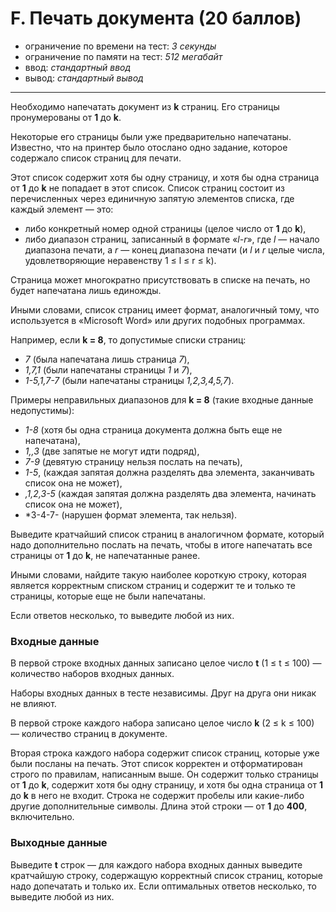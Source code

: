 # F. Печать документа (20 баллов)

- ограничение по времени на тест: *3 секунды*
- ограничение по памяти на тест: *512 мегабайт*
- ввод: *стандартный ввод*
- вывод:  *стандартный вывод*
***
Необходимо напечатать документ из **k** страниц. Его страницы пронумерованы от **1** до **k**.

Некоторые его страницы были уже предварительно напечатаны. Известно, что на принтер было отослано одно задание, которое содержало список страниц для печати.

Этот список содержит хотя бы одну страницу, и хотя бы одна страница от **1** до **k** не попадает в этот список. Список страниц состоит из перечисленных через единичную запятую элементов списка, где каждый элемент — это:
- либо конкретный номер одной страницы (целое число от **1** до **k**),
- либо диапазон страниц, записанный в формате «*l-r*», где *l* — начало диапазона печати, а *r* — конец диапазона печати (и *l* и *r* целые числа, удовлетворяющие неравенству 1 ≤ l ≤ r ≤ k).

Страница может многократно присутствовать в списке на печать, но будет напечатана лишь единожды.

Иными словами, список страниц имеет формат, аналогичный тому, что используется в «Microsoft Word» или других подобных программах.

Например, если **k = 8**, то допустимые списки страниц:
- *7* (была напечатана лишь страница *7*),
- *1,7,1* (были напечатаны страницы *1* и *7*),
- *1-5,1,7-7* (были напечатаны страницы *1,2,3,4,5,7*).

Примеры неправильных диапазонов для **k = 8** (такие входные данные недопустимы):
- *1-8* (хотя бы одна страница документа должна быть еще не напечатана),
- *1,,3* (две запятые не могут идти подряд),
- *7-9* (девятую страницу нельзя послать на печать),
- *1-5*, (каждая запятая должна разделять два элемента, заканчивать список она не может),
- *,1,2,3-5* (каждая запятая должна разделять два элемента, начинать список она не может),
- *3-4-7- (нарушен формат элемента, так нельзя).

Выведите кратчайший список страниц в аналогичном формате, который надо дополнительно послать на печать, чтобы в итоге напечатать все страницы от **1** до **k**, не напечатанные ранее.

Иными словами, найдите такую наиболее короткую строку, которая является корректным списком страниц и содержит те и только те страницы, которые еще не были напечатаны.

Если ответов несколько, то выведите любой из них.

### Входные данные
В первой строке входных данных записано целое число **t** (1 ≤ t ≤ 100) — количество наборов входных данных.

Наборы входных данных в тесте независимы. Друг на друга они никак не влияют.

В первой строке каждого набора записано целое число **k** (2 ≤ k ≤ 100) — количество страниц в документе.

Вторая строка каждого набора содержит список страниц, которые уже были посланы на печать. Этот список корректен и отформатирован строго по правилам, написанным выше. Он содержит только страницы от **1** до **k**, содержит хотя бы одну страницу, и хотя бы одна страница от **1** до **k** в него не входит. Строка не содержит пробелы или какие-либо другие дополнительные символы. Длина этой строки — от **1** до **400**, включительно.

### Выходные данные
Выведите **t** строк — для каждого набора входных данных выведите кратчайшую строку, содержащую корректный список страниц, которые надо допечатать и только их. Если оптимальных ответов несколько, то выведите любой из них.

